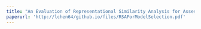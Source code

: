 ```yaml
---
title: "An Evaluation of Representational Similarity Analysis for Assessment in Computational Neuroscience"
paperurl: 'http://lchen64/github.io/files/RSAForModelSelection.pdf'
---
```

